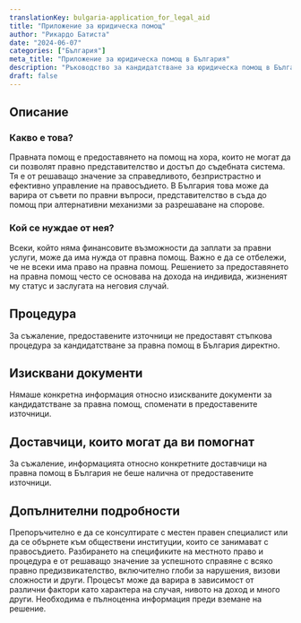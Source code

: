 ```yaml
---
translationKey: bulgaria-application_for_legal_aid
title: "Приложение за юридическа помощ"
author: "Рикардо Батиста"
date: "2024-06-07"
categories: ["България"]
meta_title: "Приложение за юридическа помощ в България"
description: "Ръководство за кандидатстване за юридическа помощ в България"
draft: false
---
```


## Описание
### Какво е това?
Правната помощ е предоставянето на помощ на хора, които не могат да си позволят правно представителство и достъп до съдебната система. Тя е от решаващо значение за справедливото, безпристрастно и ефективно управление на правосъдието. В България това може да варира от съвети по правни въпроси, представителство в съда до помощ при алтернативни механизми за разрешаване на спорове.

### Кой се нуждае от нея?
Всеки, който няма финансовите възможности да заплати за правни услуги, може да има нужда от правна помощ. Важно е да се отбележи, че не всеки има право на правна помощ. Решението за предоставянето на правна помощ често се основава на дохода на индивида, жизненият му статус и заслугата на неговия случай.

## Процедура
За съжаление, предоставените източници не предоставят стъпкова процедура за кандидатстване за правна помощ в България директно.

## Изисквани документи
Нямаше конкретна информация относно изискваните документи за кандидатстване за правна помощ, споменати в предоставените източници.

## Доставчици, които могат да ви помогнат

За съжаление, информацията относно конкретните доставчици на правна помощ в България не беше налична от предоставените източници.

## Допълнителни подробности
Препоръчително е да се консултирате с местен правен специалист или да се обърнете към обществени институции, които се занимават с правосъдието. Разбирането на спецификите на местното право и процедура е от решаващо значение за успешното справяне с всяко правно предизвикателство, включително глоби за нарушения, визови сложности и други. Процесът може да варира в зависимост от различни фактори като характера на случая, нивото на доход и много други. Необходима е пълноценна информация преди вземане на решение.